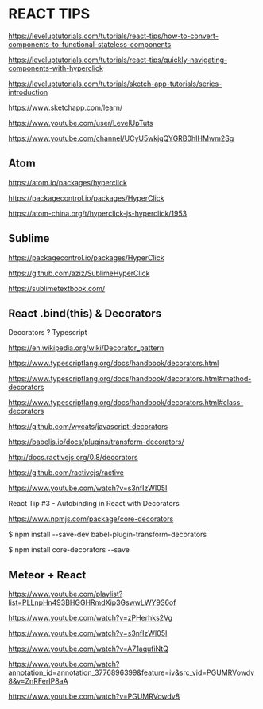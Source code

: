 # REACT TIPS




https://leveluptutorials.com/tutorials/react-tips/how-to-convert-components-to-functional-stateless-components

https://leveluptutorials.com/tutorials/react-tips/quickly-navigating-components-with-hyperclick





https://leveluptutorials.com/tutorials/sketch-app-tutorials/series-introduction

https://www.sketchapp.com/learn/

https://www.youtube.com/user/LevelUpTuts

https://www.youtube.com/channel/UCyU5wkjgQYGRB0hIHMwm2Sg



## Atom


https://atom.io/packages/hyperclick


https://packagecontrol.io/packages/HyperClick

https://atom-china.org/t/hyperclick-js-hyperclick/1953




## Sublime

https://packagecontrol.io/packages/HyperClick

https://github.com/aziz/SublimeHyperClick


https://sublimetextbook.com/















## React .bind(this) & Decorators


Decorators ? Typescript

https://en.wikipedia.org/wiki/Decorator_pattern

https://www.typescriptlang.org/docs/handbook/decorators.html

https://www.typescriptlang.org/docs/handbook/decorators.html#method-decorators

https://www.typescriptlang.org/docs/handbook/decorators.html#class-decorators




https://github.com/wycats/javascript-decorators

https://babeljs.io/docs/plugins/transform-decorators/

http://docs.ractivejs.org/0.8/decorators

https://github.com/ractivejs/ractive






https://www.youtube.com/watch?v=s3nfIzWI05I


React Tip #3 - Autobinding in React with Decorators


https://www.npmjs.com/package/core-decorators



$ npm install --save-dev babel-plugin-transform-decorators


$ npm install core-decorators --save





## Meteor + React

https://www.youtube.com/playlist?list=PLLnpHn493BHGGHRmdXip3GswwLWY9S6of



https://www.youtube.com/watch?v=zPHerhks2Vg

https://www.youtube.com/watch?v=s3nfIzWI05I



https://www.youtube.com/watch?v=A71aqufiNtQ

https://www.youtube.com/watch?annotation_id=annotation_3776896399&feature=iv&src_vid=PGUMRVowdv8&v=ZnRFerIP8aA


https://www.youtube.com/watch?v=PGUMRVowdv8







